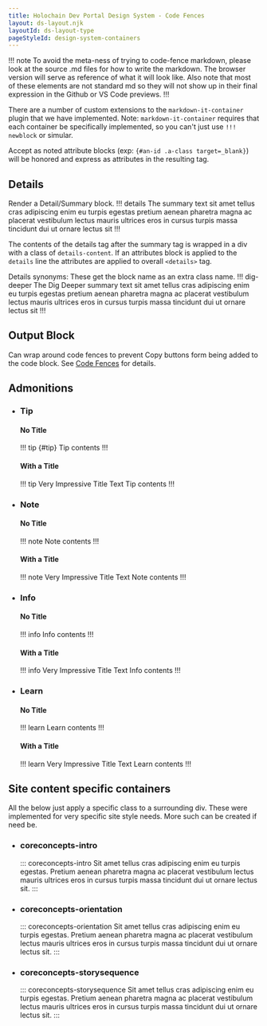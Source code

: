 ```yaml
---
title: Holochain Dev Portal Design System - Code Fences 
layout: ds-layout.njk
layoutId: ds-layout-type
pageStyleId: design-system-containers
---
```


!!! note
To avoid the meta-ness of trying to code-fence markdown, please look at the source .md files for how to write the markdown. The browser version will serve as reference of what it will look like. Also note that most of these elements are not standard md so they will not show up in their final expression in the Github or VS Code previews.
!!!

There are a number of custom extensions to the `markdown-it-container` plugin that we have implemented. 
Note: `markdown-it-container` requires that each container be specifically implemented, so you can't just use `!!! newblock` or simular. 

Accept as noted attribute blocks (exp: `{#an-id .a-class target=_blank}`) will be honored and express as attributes in the resulting tag.

## Details
Render a Detail/Summary block. 
!!! details The summary text
sit amet tellus cras adipiscing enim eu turpis egestas pretium aenean pharetra magna ac placerat vestibulum lectus mauris ultrices eros in cursus turpis massa tincidunt dui ut ornare lectus sit
!!!

The contents of the details tag after the summary tag is wrapped in a div with a class of `details-content`. If an attributes block is applied to the `details` line the attributes are applied to overall `<details>` tag.

Details synonyms: These get the block name as an extra class name.
!!! dig-deeper The Dig Deeper summary text
sit amet tellus cras adipiscing enim eu turpis egestas pretium aenean pharetra magna ac placerat vestibulum lectus mauris ultrices eros in cursus turpis massa tincidunt dui ut ornare lectus sit
!!!

## Output Block
Can wrap around code fences to prevent Copy buttons form being added to the code block. See [Code Fences](../code-fences/) for details.

## Admonitions

- ### Tip
  #### No Title
  !!! tip {#tip}
  Tip contents
  !!!

  #### With a Title
  !!! tip Very Impressive Title Text
  Tip contents
  !!!

- ### Note
  #### No Title
  !!! note 
  Note contents
  !!!

  #### With a Title
  !!! note Very Impressive Title Text
  Note contents
  !!!

- ### Info
  #### No Title
  !!! info 
  Info contents
  !!!

  #### With a Title
  !!! info Very Impressive Title Text
  Info contents
  !!!

- ### Learn
  #### No Title
  !!! learn 
  Learn contents
  !!!

  #### With a Title
  !!! learn Very Impressive Title Text
  Learn contents
  !!!

## Site content specific containers
All the below just apply a specific class to a surrounding div. These were implemented for very specific site style needs. More such can be created if need be.

- ### coreconcepts-intro
  ::: coreconcepts-intro
  Sit amet tellus cras adipiscing enim eu turpis egestas. Pretium aenean pharetra magna ac placerat vestibulum lectus mauris ultrices eros in cursus turpis massa tincidunt dui ut ornare lectus sit.
  :::

- ### coreconcepts-orientation
  ::: coreconcepts-orientation
  Sit amet tellus cras adipiscing enim eu turpis egestas. Pretium aenean pharetra magna ac placerat vestibulum lectus mauris ultrices eros in cursus turpis massa tincidunt dui ut ornare lectus sit.
  :::

- ### coreconcepts-storysequence
  ::: coreconcepts-storysequence
  Sit amet tellus cras adipiscing enim eu turpis egestas. Pretium aenean pharetra magna ac placerat vestibulum lectus mauris ultrices eros in cursus turpis massa tincidunt dui ut ornare lectus sit.
  :::

